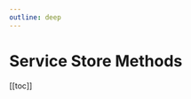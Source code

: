 ```yaml
---
outline: deep
---
```


<script setup>
import Badge from '../components/Badge.vue'
import BlockQuote from '../components/BlockQuote.vue'
</script>

# Service Store Methods

[[toc]]
